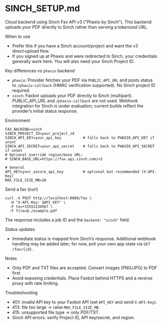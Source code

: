 # SINCH_SETUP.md

Cloud backend using Sinch Fax API v3 ("Phaxio by Sinch"). This backend uploads your PDF directly to Sinch rather than serving a tokenized URL.

When to use
- Prefer this if you have a Sinch account/project and want the v3 direct‑upload flow.
- If you signed up at Phaxio and were redirected to Sinch, your credentials generally work here. You will also need your Sinch Project ID.

Key differences vs `phaxio` backend
- `phaxio`: Provider fetches your PDF via `PUBLIC_API_URL` and posts status to `/phaxio-callback` (HMAC verification supported). No Sinch project ID required.
- `sinch`: Faxbot uploads your PDF directly to Sinch (multipart). PUBLIC_API_URL and `/phaxio-callback` are not used. Webhook integration for Sinch is under evaluation; current builds reflect the provider’s initial status response.

Environment
```
FAX_BACKEND=sinch
SINCH_PROJECT_ID=your_project_id
SINCH_API_KEY=your_api_key          # falls back to PHAXIO_API_KEY if unset
SINCH_API_SECRET=your_api_secret    # falls back to PHAXIO_API_SECRET if unset
# Optional override region/base URL:
# SINCH_BASE_URL=https://fax.api.sinch.com/v3

# General
API_KEY=your_secure_api_key         # optional but recommended (X-API-Key)
MAX_FILE_SIZE_MB=10
```

Send a fax (curl)
```
curl -X POST http://localhost:8080/fax \
  -H "X-API-Key: $API_KEY" \
  -F to=+15551234567 \
  -F file=@./example.pdf
```
The response includes a job ID and the `backend: "sinch"` field.

Status updates
- Immediate status is mapped from Sinch’s response. Additional webhook handling may be added later; for now, poll your own app state via `GET /fax/{id}`.

Notes
- Only PDF and TXT files are accepted. Convert images (PNG/JPG) to PDF first.
- Avoid exposing credentials. Place Faxbot behind HTTPS and a reverse proxy with rate limiting.

Troubleshooting
- 401: invalid API key to your Faxbot API (set `API_KEY` and send `X-API-Key`).
- 413: file too large → raise `MAX_FILE_SIZE_MB`.
- 415: unsupported file type → only PDF/TXT.
- Sinch API errors: verify Project ID, API key/secret, and region.

